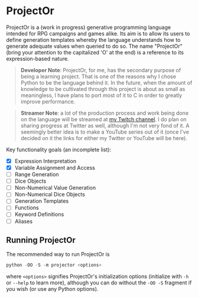 # ProjectOr

ProjectOr is a (work in progress) generative programming language intended for
RPG campaigns and games alike. Its aim is to allow its users to define
generation templates whereby the language understands how to generate adequate
values when queried to do so. The name "ProjectOr" (bring your attention to the
capitalized 'O' at the end) is a reference to its expression-based nature.

> **Developer Note**: ProjectOr, for me, has the secondary purpose of being a
> learning project. That is one of the reasons why I chose Python to be the
> language behind it. In the future, when the amount of knowledge to be
> cultivated through this project is about as small as meaningless, I have
> plans to port most of it to C in order to greatly improve performance.

<!-- This comment is an MD028 Fix-hack -->

> **Streamer Note**: a lot of the production process and work being done on the
> language will be streamed at [my Twitch
> channel](https://twitch.tv/veritasvolatus). I do plan on sharing progress at
> Twitter as well, although I'm not very fond of it. A seemingly better idea is
> to make a YouTube series out of it (once I've decided on it the links for
> either my Twitter or YouTube will be here).

Key functionality goals (an incomplete list):

- [x] Expression Interpretation
- [x] Variable Assignment and Access
- [ ] Range Generation
- [ ] Dice Objects
- [ ] Non-Numerical Value Generation
- [ ] Non-Numerical Dice Objects
- [ ] Generation Templates
- [ ] Functions
- [ ] Keyword Definitions
- [ ] Aliases

## Running ProjectOr

The recommended way to run ProjectOr is

```powershell
python -OO -S -m projector <options>
```

where `<options>` signifies ProjectOr's initialization options (initialize with
`-h` or `--help` to learn more), although you can do without the `-OO -S`
fragment if you wish (or use any Python options).
